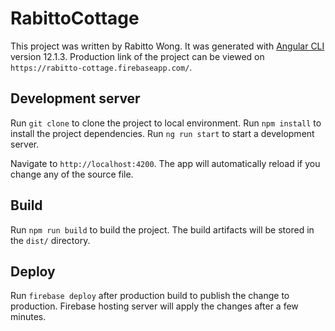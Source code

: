 # RabittoCottage

This project was written by Rabitto Wong. It was generated with [Angular CLI](https://github.com/angular/angular-cli)
version 12.1.3. Production link of the project can be viewed on `https://rabitto-cottage.firebaseapp.com/`.

## Development server

Run `git clone` to clone the project to local environment. Run `npm install` to install the project dependencies.
Run `ng run start` to start a development server.

Navigate to `http://localhost:4200`. The app will automatically reload if you change any of the source file.

## Build

Run `npm run build` to build the project. The build artifacts will be stored in the `dist/` directory.

## Deploy

Run `firebase deploy` after production build to publish the change to production. Firebase hosting server will apply the
changes after a few minutes.
